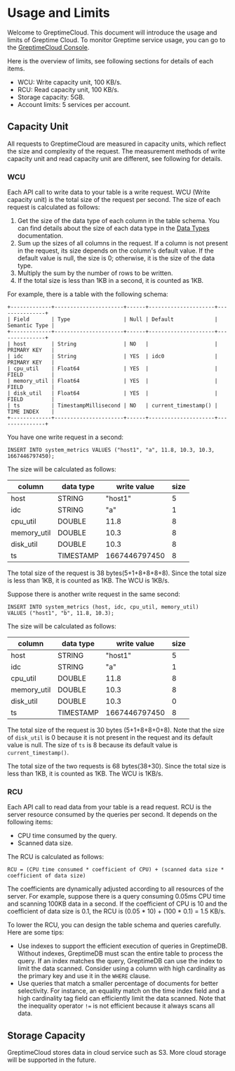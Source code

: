 # Usage and Limits

Welcome to GreptimeCloud. This document will introduce the usage and limits of Greptime Cloud. To monitor Greptime service usage, you can go to the [GreptimeCloud Console](https://console.greptime.cloud/).

Here is the overview of limits, see following sections for details of each items.

- WCU: Write capacity unit, 100 KB/s.
- RCU: Read capacity unit, 100 KB/s.
- Storage capacity: 5GB.
- Account limits: 5 services per account.

## Capacity Unit

All requests to GreptimeCloud are measured in capacity units, which reflect the size and complexity of the request. The measurement methods of write capacity unit and read capacity unit are different, see following for details. 

### WCU

Each API call to write data to your table is a write request. WCU (Write capacity unit) is the total size of the request per second. The size of each request is calculated as follows:

1. Get the size of the data type of each column in the table schema. You can find details about the size of each data type in the [Data Types](/reference/data-types.md) documentation.
2. Sum up the sizes of all columns in the request. If a column is not present in the request, its size depends on the column's default value. If the default value is null, the size is 0; otherwise, it is the size of the data type.
3. Multiply the sum by the number of rows to be written.
4. If the total size is less than 1KB in a second, it is counted as 1KB.

For example, there is a table with the following schema:

```shell
+-------------+----------------------+------+---------------------+---------------+
| Field       | Type                 | Null | Default             | Semantic Type |
+-------------+----------------------+------+---------------------+---------------+
| host        | String               | NO   |                     | PRIMARY KEY   |
| idc         | String               | YES  | idc0                | PRIMARY KEY   |
| cpu_util    | Float64              | YES  |                     | FIELD         |
| memory_util | Float64              | YES  |                     | FIELD         |
| disk_util   | Float64              | YES  |                     | FIELD         |
| ts          | TimestampMillisecond | NO   | current_timestamp() | TIME INDEX    |
+-------------+----------------------+------+---------------------+---------------+
```

You have one write request in a second:

```shell
INSERT INTO system_metrics VALUES ("host1", "a", 11.8, 10.3, 10.3, 1667446797450);
```

The size will be calculated as follows:


| column​     | data type​      | write value  | size​ |
| ------------ | ---------- | -------------- | -------- |
| host​        | STRING​    | "host1"​       | 5​       |
| idc​         | STRING​    | "a"​           | 1​       |
| cpu_util​    | DOUBLE​    | 11.8​          | 8​       |
| memory_util​ | DOUBLE​    | 10.3​          | 8​       |
| disk_util​   | DOUBLE​    | 10.3​          | 8​       |
| ts​          | TIMESTAMP​ | 1667446797450​ | 8​       |


The total size of the request is 38 bytes(5+1+8+8+8+8). Since the total size is less than 1KB, it is counted as 1KB. The WCU is 1KB/s.

Suppose there is another write request in the same second:

```shell
INSERT INTO system_metrics (host, idc, cpu_util, memory_util)
VALUES ("host1", "b", 11.8, 10.3);
```

The size will be calculated as follows:

| column​     | data type​      | write value  | size​ |
| ------------ | ---------- | -------------- | -------- |
| host​        | STRING​    | "host1"​       | 5​       |
| idc​         | STRING​    | "a"​           | 1​       |
| cpu_util​    | DOUBLE​    | 11.8​          | 8​       |
| memory_util​ | DOUBLE​    | 10.3​          | 8​       |
| disk_util​   | DOUBLE​    | 10.3​          | 0       |
| ts​          | TIMESTAMP​ | 1667446797450​ | 8​       |


The total size of the request is 30 bytes (5+1+8+8+0+8). Note that the size of `disk_util` is 0 because it is not present in the request and its default value is null. The size of `ts` is 8 because its default value is `current_timestamp()`.

The total size of the two requests is 68 bytes(38+30). Since the total size is less than 1KB, it is counted as 1KB. The WCU is 1KB/s.

### RCU

Each API call to read data from your table is a read request. RCU is the server resource consumed by the queries per second. It depends on the following items:

- CPU time consumed by the query.
- Scanned data size.

The RCU is calculated as follows:

```shell
RCU = (CPU time consumed * coefficient of CPU) + (scanned data size * coefficient of data size)
```

The coefficients are dynamically adjusted according to all resources of the server. For example, suppose there is a query consuming 0.05ms CPU time and scanning 100KB data in a second. If the coefficient of CPU is 10 and the coefficient of data size is 0.1, the RCU is (0.05 * 10) + (100 * 0.1) = 1.5 KB/s.

To lower the RCU, you can design the table schema and queries carefully. Here are some tips:

- Use indexes to support the efficient execution of queries in GreptimeDB. Without indexes, GreptimeDB must scan the entire table to process the query. If an index matches the query, GreptimeDB can use the index to limit the data scanned. Consider using a column with high cardinality as the primary key and use it in the `WHERE` clause.
- Use queries that match a smaller percentage of documents for better selectivity. For instance, an equality match on the time index field and a high cardinality tag field can efficiently limit the data scanned. Note that the inequality operator `!=` is not efficient because it always scans all data.

## Storage Capacity

GreptimeCloud stores data in cloud service such as S3. More cloud storage will be supported in the future.
